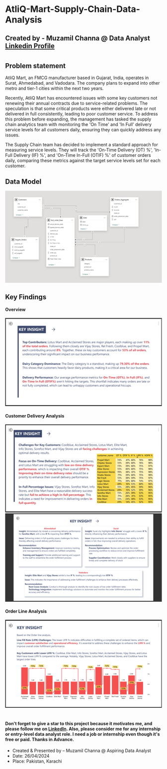 # AtliQ-Mart-Supply-Chain-Data-Analysis

## Created by - Muzamil Channa @ Data Analyst [Linkedin Profile](https://www.linkedin.com/in/muzamil-channa-a2216a175/)

#

## Problem statement
AtliQ Mart, an FMCG manufacturer based in Gujarat, India, operates in Surat, Ahmedabad, and Vadodara. The company plans to expand into other metro and tier-1 cities within the next two years.

Recently, AtliQ Mart has encountered issues with some key customers not renewing their annual contracts due to service-related problems. The speculation is that some critical products were either delivered late or not delivered in full consistently, leading to poor customer service. To address this problem before expanding, the management has tasked the supply chain analytics team with monitoring the 'On Time' and 'In Full' delivery service levels for all customers daily, ensuring they can quickly address any issues.

The Supply Chain team has decided to implement a standard approach for measuring service levels. They will track the 'On-Time Delivery (OT) %', 'In-Full Delivery (IF) %', and 'On-Time In-Full (OTIF) %' of customer orders daily, comparing these metrics against the target service levels set for each customer.

## Data Model
![image](https://github.com/malcolmchanna/Supply-Chain-Analysis-Dashboard/blob/main/assets/Data%20Model.png)
## Key Findings
#### Overview
![image](https://github.com/malcolmchanna/Supply-Chain-Analysis-Dashboard/blob/main/assets/Overview.png)
#### Customer Delivery Analysis
![image](https://github.com/malcolmchanna/Supply-Chain-Analysis-Dashboard/blob/main/assets/Customer%20Delivery%20Analysis.png)
![image](https://github.com/malcolmchanna/Supply-Chain-Analysis-Dashboard/blob/main/assets/customer%202.png)
#### Order Line Analysis  
![image](https://github.com/malcolmchanna/Supply-Chain-Analysis-Dashboard/blob/main/assets/Order%20Line%20Analysis.png)

#
#### Don't forget to give a star to this project because it motivates me, and please follow me on [LinkedIn](https://www.linkedin.com/in/muzamil-channa-a2216a175/). Also, please consider me for any internship or entry-level data analyst role. I need a job or internship even though it's free or paid. Thanks in Advance.

- Created & Presented by – Muzamil Channa @ Aspiring Data Analyst
- Date: 26/04/2024
- Place: Pakistan, Karachi
